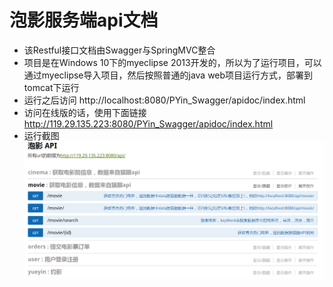 # 泡影服务端api文档
- 该Restful接口文档由Swagger与SpringMVC整合
- 项目是在Windows 10下的myeclipse 2013开发的，所以为了运行项目，可以通过myeclipse导入项目，然后按照普通的java web项目运行方式，部署到tomcat下运行
- 运行之后访问
http://localhost:8080/PYin_Swagger/apidoc/index.html
- 访问在线版的话，使用下面链接
http://119.29.135.223:8080/PYin_Swagger/apidoc/index.html
- 运行截图
![image](https://github.com/PYing-Studio/PYing-Server/blob/master/sql/screenshoot1.png)
